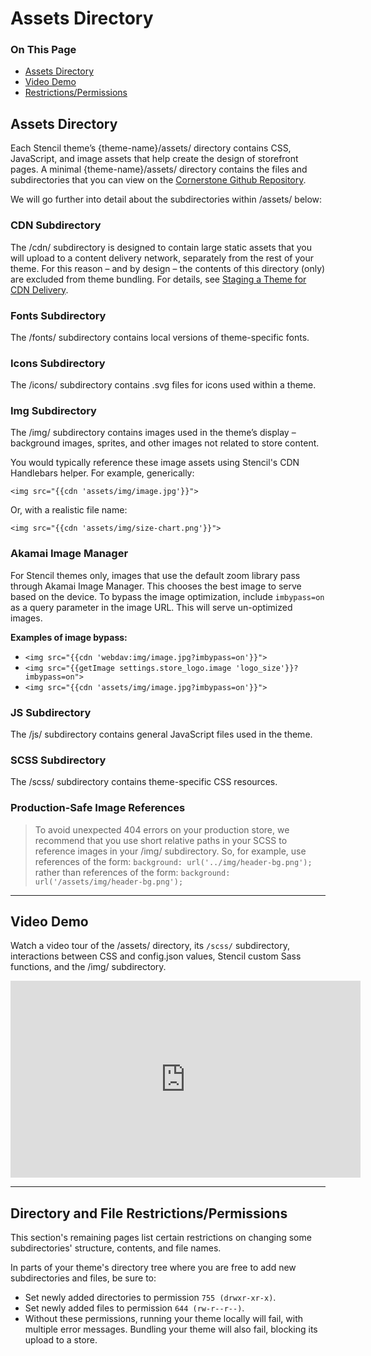 <h1>Assets Directory</h1>
<div class="otp" id="no-index">
	<h3> On This Page </h3>
	<ul>
    <li><a href="#assets_the-assets-directory">Assets Directory</a></li>
    <li><a href="#assets_video-demo">Video Demo</a></li>
    <li><a href="#assets_restrictions-permissions">Restrictions/Permissions</a></li>
	</ul>
</div>

<a href='#assets_the-assets-directory' aria-hidden='true' class='block-anchor'  id='assets_the-assets-directory'><i aria-hidden='true' class='linkify icon'></i></a>

## Assets Directory

Each Stencil theme’s <span class="fp">{theme-name}/assets/</span> directory contains CSS, JavaScript, and image assets that help create the design of storefront pages. A minimal <span class="fp">{theme-name}/assets/</span> directory contains the files and subdirectories that you can view on the [Cornerstone Github Repository](https://github.com/bigcommerce/cornerstone/tree/master/assets).

We will go further into detail about the subdirectories within <span class="fp">/assets/</span> below: 

### CDN Subdirectory

The <span class="fp">/cdn/</span> subdirectory is designed to contain large static assets that you will upload to a content delivery network, separately from the rest of your theme. For this reason – and by design – the contents of this directory (only) are excluded from theme bundling. For details, see [Staging a Theme for CDN Delivery](https://developer.bigcommerce.com/stencil-docs/prepare-and-upload-a-theme/staging-a-theme).

### Fonts Subdirectory

The <span class="fp">/fonts/</span> subdirectory contains local versions of theme-specific fonts.

### Icons Subdirectory

The <span class="fp">/icons/</span> subdirectory contains .svg files for icons used within a theme.

### Img Subdirectory

The <span class="fp">/img/</span> subdirectory contains images used in the theme’s display – background images, sprites, and other images not related to store content.

You would typically reference these image assets using Stencil's CDN Handlebars helper. For example, generically:

`<img src="{{cdn 'assets/img/image.jpg'}}">`

Or, with a realistic file name:

`<img src="{{cdn 'assets/img/size-chart.png'}}">`

### Akamai Image Manager
For Stencil themes only, images that use the default zoom library pass through Akamai Image Manager. This chooses the best image to serve based on the device. To bypass the image optimization, include `imbypass=on` as a query parameter in the image URL. This will serve un-optimized images.

**Examples of image bypass:**
* `<img src="{{cdn 'webdav:img/image.jpg?imbypass=on'}}">`
* `<img src="{{getImage settings.store_logo.image 'logo_size'}}?imbypass=on">`
* `<img src="{{cdn 'assets/img/image.jpg?imbypass=on'}}">`

### JS Subdirectory

The <span class="fp">/js/</span> subdirectory contains general JavaScript files used in the theme.

### SCSS Subdirectory

The <span class="fp">/scss/</span> subdirectory contains theme-specific CSS resources.

<div class="HubBlock--callout">
<div class="CalloutBlock--success">
<div class="HubBlock-content">
    
<!-- theme: success -->

###  Production-Safe Image References
> To avoid unexpected 404 errors on your production store, we recommend that you use short relative paths in your SCSS to reference images in your <span class="fp">/img/</span> subdirectory. So, for example, use references of the form:
`background: url('../img/header-bg.png');` rather than references of the form:
`background: url('/assets/img/header-bg.png');`

</div>
</div>
</div>

---

<a href='#assets_video-demo' aria-hidden='true' class='block-anchor'  id='assets_video-demo'><i aria-hidden='true' class='linkify icon'></i></a>

## Video Demo

Watch a video tour of the <span class="fp">/assets/</span> directory, its `/scss/` subdirectory, interactions between CSS and <span class="fn">config.json</span> values, Stencil custom Sass functions, and the <span class="fp">/img/</span> subdirectory.

<iframe width="560" height="315" src="https://www.youtube.com/embed/zUDNgprOEts" frameborder="0" allow="autoplay; encrypted-media" allowfullscreen></iframe>


---

<a href='#assets_restrictions-permissions' aria-hidden='true' class='block-anchor'  id='assets_restrictions-permissions'><i aria-hidden='true' class='linkify icon'></i></a>

##  Directory and File Restrictions/Permissions

This section's remaining pages list certain restrictions on changing some subdirectories' structure, contents, and file names.

In parts of your theme's directory tree where you are free to add new subdirectories and files, be sure to:

* Set newly added directories to permission `755 (drwxr-xr-x)`.
* Set newly added files to permission `644 (rw-r--r--)`.
* Without these permissions, running your theme locally will fail, with multiple error messages. Bundling your theme will also fail, blocking its upload to a store.

